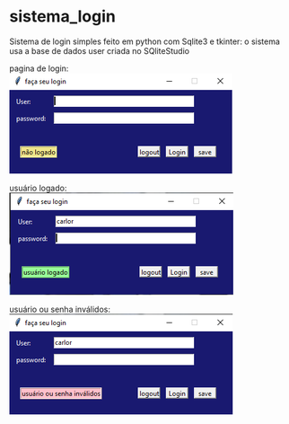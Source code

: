 # sistema_login

Sistema de login simples feito em python com Sqlite3 e tkinter:
o sistema usa a base de dados user criada no SQliteStudio

pagina de login:
![Screenshot](login.png)

usuário logado:
![Screenshot](usuariologado.png)

usuário ou senha inválidos:
![Screenshot](usersenhainvalido.png)
